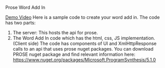Prose Word Add In

[Demo Video](https://youtu.be/0N7tP9R1JBQ)
Here is a sample code to create your word add in.
The code has two parts:
1. The server: This hosts the api for prose.
2. The Word Add In code which has the html, css, JS implementation. (Client side)
The code has components of UI and XmlHttpResponse calls to an api that uses prose nuget packages.
You can download PROSE nuget package and find relevant information here:
https://www.nuget.org/packages/Microsoft.ProgramSynthesis/5.1.0



